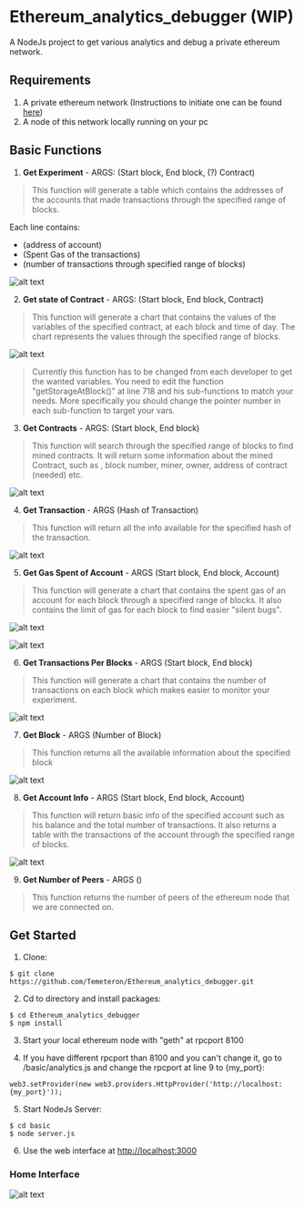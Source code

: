 # Ethereum_analytics_debugger (WIP)
A NodeJs project to get various analytics and debug a private ethereum network.

## Requirements
1) A private ethereum network (Instructions to initiate one can be found [here](https://github.com/Temeteron/my_private_blockchain_network]))
2) A node of this network locally running on your pc

## Basic Functions

1) **Get Experiment** - ARGS: (Start block, End block, (?) Contract)

>This function will generate a table which contains the addresses of the accounts that made transactions through the specified range of blocks.

Each line contains: 
- (address of account)
- (Spent Gas of the transactions)
- (number of transactions through specified range of blocks)

![alt text](https://github.com/Temeteron/Ethereum_analytics_debugger/blob/master/Contracts%20and%20Info/img/get_experiment.png?raw=true "Experiment")

2) **Get state of Contract** - ARGS: (Start block, End block, Contract)

>This function will generate a chart that contains the values of the variables of the specified contract, at each block and time of day. The chart represents the values through the specified range of blocks.

![alt text](https://github.com/Temeteron/Ethereum_analytics_debugger/blob/master/Contracts%20and%20Info/img/state_of_contract.png?raw=true "State of Contract")
>Currently this function has to be changed from each developer to get the wanted variables. You need to edit the function "getStorageAtBlock()" at line 718 and his sub-functions to match your needs. More specifically you should change the pointer number in each sub-function to target your vars.

3) **Get Contracts** - ARGS: (Start block, End block)

>This function will search through the specified range of blocks to find mined contracts. It will return some information about the mined Contract, such as , block number, miner, owner, address of contract (needed) etc.

![alt text](https://github.com/Temeteron/Ethereum_analytics_debugger/blob/master/Contracts%20and%20Info/img/get_contract.png?raw=true "Contracts")

4) **Get Transaction** - ARGS (Hash of Transaction)

>This function will return all the info available for the specified hash of the transaction.

![alt text](https://github.com/Temeteron/Ethereum_analytics_debugger/blob/master/Contracts%20and%20Info/img/transaction_info.png?raw=true "Transaction Info")

5) **Get Gas Spent of Account** - ARGS (Start block, End block, Account)

>This function will generate a chart that contains the spent gas of an account for each block through a specified range of blocks. It also contains the limit of gas for each block to find easier "silent bugs".

![alt text](https://github.com/Temeteron/Ethereum_analytics_debugger/blob/master/Contracts%20and%20Info/img/gas_spent_chart_2.png?raw=true "Gas Spent")

![alt text](https://github.com/Temeteron/Ethereum_analytics_debugger/blob/master/Contracts%20and%20Info/img/gas_spent_chart_1.png?raw=true "Gas Limit per Block")

6) **Get Transactions Per Blocks** - ARGS (Start block, End block)

>This function will generate a chart that contains the number of transactions on each block which makes easier to monitor your experiment.

![alt text](https://github.com/Temeteron/Ethereum_analytics_debugger/blob/master/Contracts%20and%20Info/img/transactions_per_block.png?raw=true "Ts per Block")

7) **Get Block** - ARGS (Number of Block)

>This function returns all the available information about the specified block

![alt text](https://github.com/Temeteron/Ethereum_analytics_debugger/blob/master/Contracts%20and%20Info/img/get_block.png?raw=true "Block Info")

8) **Get Account Info** - ARGS (Start block, End block, Account)

>This function will return basic info of the specified account such as his balance and the total number of transactions. It also returns a table with the transactions of the account through the specified range of blocks.

![alt text](https://github.com/Temeteron/Ethereum_analytics_debugger/blob/master/Contracts%20and%20Info/img/get_account_info.png?raw=true "Account Info")

9) **Get Number of Peers** - ARGS ()

> This function returns the number of peers of the ethereum node that we are connected on.

## Get Started
1) Clone:
```
$ git clone https://github.com/Temeteron/Ethereum_analytics_debugger.git
```

2) Cd to directory and install packages:
```
$ cd Ethereum_analytics_debugger
$ npm install
```

3) Start your local ethereum node with "geth" at rpcport 8100

4) If you have different rpcport than 8100 and you can't change it, go to /basic/analytics.js and change the rpcport at line 9 to {my_port}:
```
web3.setProvider(new web3.providers.HttpProvider('http://localhost:{my_port}'));
```

5) Start NodeJs Server:
```
$ cd basic
$ node server.js
```

6) Use the web interface at [http://localhost:3000](http://localhost:3000)


### Home Interface

![alt text](https://github.com/Temeteron/Ethereum_analytics_debugger/blob/master/Contracts%20and%20Info/img/basic_UI.png?raw=true "Home")